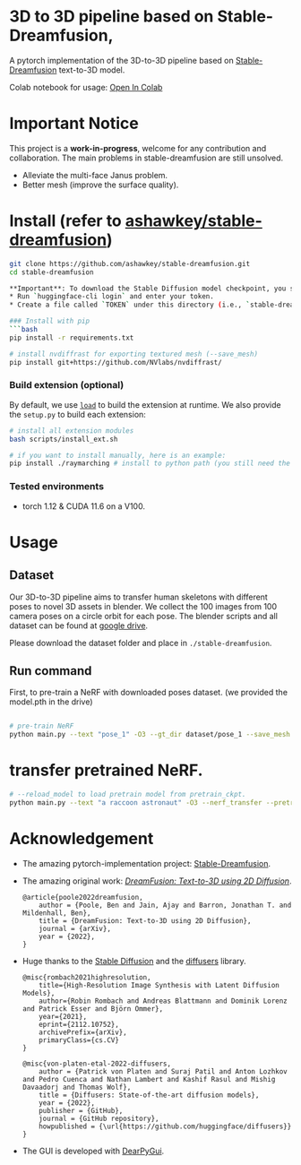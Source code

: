 # 3D to 3D pipeline based on Stable-Dreamfusion,

A pytorch implementation of the 3D-to-3D pipeline based on [Stable-Dreamfusion](https://github.com/ashawkey/stable-dreamfusion) text-to-3D model.

Colab notebook for usage: [Open In Colab](https://drive.google.com/file/d/1BN9N1k8oQwXFWBF8PZElQtW3QFzGsAJG/view?usp=sharing)

# Important Notice
This project is a **work-in-progress**, welcome for any contribution and collaboration.
The main problems in stable-dreamfusion are still unsolved.
- Alleviate the multi-face Janus problem.
- Better mesh (improve the surface quality).


# Install (refer to [ashawkey/stable-dreamfusion](https://github.com/ashawkey/stable-dreamfusion))


```bash
git clone https://github.com/ashawkey/stable-dreamfusion.git
cd stable-dreamfusion

**Important**: To download the Stable Diffusion model checkpoint, you should provide your [access token](https://huggingface.co/settings/tokens). You could choose either of the following ways:
* Run `huggingface-cli login` and enter your token.
* Create a file called `TOKEN` under this directory (i.e., `stable-dreamfusion/TOKEN`) and copy your token into it.

### Install with pip
```bash
pip install -r requirements.txt

# install nvdiffrast for exporting textured mesh (--save_mesh)
pip install git+https://github.com/NVlabs/nvdiffrast/

```

### Build extension (optional)
By default, we use [`load`](https://pytorch.org/docs/stable/cpp_extension.html#torch.utils.cpp_extension.load) to build the extension at runtime.
We also provide the `setup.py` to build each extension:
```bash
# install all extension modules
bash scripts/install_ext.sh

# if you want to install manually, here is an example:
pip install ./raymarching # install to python path (you still need the raymarching/ folder, since this only installs the built extension.)
```

### Tested environments
* torch 1.12 & CUDA 11.6 on a V100.


# Usage
## Dataset
Our 3D-to-3D pipeline aims to transfer human skeletons with different poses to novel 3D assets in blender.
We collect the 100 images from 100 camera poses on a circle orbit for each pose.
The blender scripts and all dataset can be found at [google drive](https://drive.google.com/drive/folders/1lpXdhT5pFoaINw__csJhp1wtxD2DBO5n?usp=sharing).

Please download the dataset folder and place in `./stable-dreamfusion`.

## Run command

First, to pre-train a NeRF with downloaded poses dataset. (we provided the model.pth in the drive)

```bash

# pre-train NeRF
python main.py --text "pose_1" -O3 --gt_dir dataset/pose_1 --save_mesh
```

# transfer pretrained NeRF.

```bash
# --reload_model to load pretrain model from pretrain_ckpt.
python main.py --text "a raccoon astronaut" -O3 --nerf_transfer --pretrain_ckpt ./pretrain_models/model.pth --reload_model --save_mesh
```


# Acknowledgement

* The amazing pytorch-implementation project: [Stable-Dreamfusion](https://github.com/ashawkey/stable-dreamfusion).

* The amazing original work: [_DreamFusion: Text-to-3D using 2D Diffusion_](https://dreamfusion3d.github.io/).
    ```
    @article{poole2022dreamfusion,
        author = {Poole, Ben and Jain, Ajay and Barron, Jonathan T. and Mildenhall, Ben},
        title = {DreamFusion: Text-to-3D using 2D Diffusion},
        journal = {arXiv},
        year = {2022},
    }
    ```

* Huge thanks to the [Stable Diffusion](https://github.com/CompVis/stable-diffusion) and the [diffusers](https://github.com/huggingface/diffusers) library. 

    ```
    @misc{rombach2021highresolution,
        title={High-Resolution Image Synthesis with Latent Diffusion Models}, 
        author={Robin Rombach and Andreas Blattmann and Dominik Lorenz and Patrick Esser and Björn Ommer},
        year={2021},
        eprint={2112.10752},
        archivePrefix={arXiv},
        primaryClass={cs.CV}
    }

    @misc{von-platen-etal-2022-diffusers,
        author = {Patrick von Platen and Suraj Patil and Anton Lozhkov and Pedro Cuenca and Nathan Lambert and Kashif Rasul and Mishig Davaadorj and Thomas Wolf},
        title = {Diffusers: State-of-the-art diffusion models},
        year = {2022},
        publisher = {GitHub},
        journal = {GitHub repository},
        howpublished = {\url{https://github.com/huggingface/diffusers}}
    }
    ```

* The GUI is developed with [DearPyGui](https://github.com/hoffstadt/DearPyGui).
